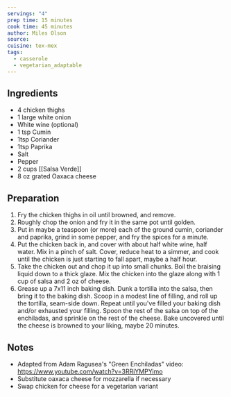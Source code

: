 ```yaml
---
servings: "4"
prep time: 15 minutes
cook time: 45 minutes
author: Miles Olson
source: 
cuisine: tex-mex
tags:
  - casserole
  - vegetarian_adaptable
---
```


## Ingredients
- 4 chicken thighs
- 1 large white onion
- White wine (optional)
- 1 tsp Cumin
- 1tsp Coriander
- 1tsp Paprika
- Salt
- Pepper
- 2 cups [[Salsa Verde]]
- 8 oz grated Oaxaca cheese

## Preparation
1. Fry the chicken thighs in oil until browned, and remove.
2. Roughly chop the onion and fry it in the same pot until golden.
3. Put in maybe a teaspoon (or more) each of the ground cumin, coriander and paprika, grind in some pepper, and fry the spices for a minute.
4. Put the chicken back in, and cover with about half white wine, half water. Mix in a pinch of salt. Cover, reduce heat to a simmer, and cook until the chicken is just starting to fall apart, maybe a half hour.
5. Take the chicken out and chop it up into small chunks. Boil the braising liquid down to a thick glaze. Mix the chicken into the glaze along with 1 cup of salsa and 2 oz of cheese.
6. Grease up a 7x11 inch baking dish. Dunk a tortilla into the salsa, then bring it to the baking dish. Scoop in a modest line of filling, and roll up the tortilla, seam-side down. Repeat until you've filled your baking dish and/or exhausted your filling. Spoon the rest of the salsa on top of the enchiladas, and sprinkle on the rest of the cheese. Bake uncovered until the cheese is browned to your liking, maybe 20 minutes.

## Notes
* Adapted from Adam Ragusea's "Green Enchiladas" video: https://www.youtube.com/watch?v=3RRiYMPYimo
* Substitute oaxaca cheese for mozzarella if necessary 
* Swap chicken for cheese for a vegetarian variant